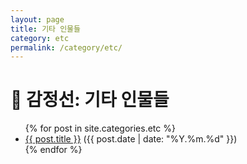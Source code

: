 ```yaml
---
layout: page
title: 기타 인물들
category: etc
permalink: /category/etc/
---
```


<h1>📜 감정선: 기타 인물들</h1>

<ul>
  {% for post in site.categories.etc %}
    <li>
      <a href="{{ post.url }}">{{ post.title }}</a> ({{ post.date | date: "%Y.%m.%d" }})
    </li>
  {% endfor %}
</ul>
